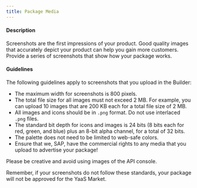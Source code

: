 ```yaml
---
title: Package Media
---
```

#### Description

Screenshots are the first impressions of your product. Good quality images that accurately depict your product can help you gain more customers. Provide a series of screenshots that show how your package works.

#### Guidelines

The following guidelines apply to screenshots that you upload in the Builder:
* The maximum width for screenshots is 800 pixels.
* The total file size for all images must not exceed 2 MB. For example, you can upload 10 images that are 200 KB each for a total file size of 2 MB.
* All images and icons should be in <code>.png</code> format. Do not use interlaced <code>.png</code> files.
* The standard bit depth for icons and images is 24 bits (8 bits each for red, green, and blue) plus an 8-bit alpha channel, for a total of 32 bits.
* The palette does not need to be limited to web-safe colors.
* Ensure that we, SAP, have the commercial rights to any media that you upload to advertise your package!

Please be creative and avoid using images of the API console.

Remember, if your screenshots do not follow these standards, your package will not be approved for the YaaS Market.
